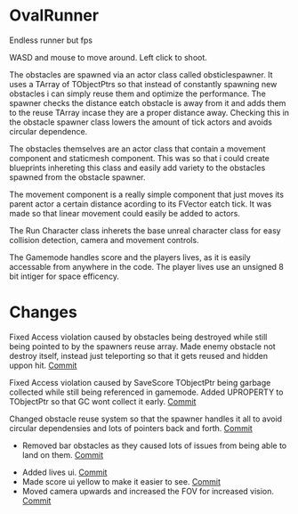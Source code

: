 # OvalRunner
Endless runner but fps

WASD and mouse to move around. Left click to shoot.

The obstacles are spawned via an actor class called obsticlespawner. It uses a TArray of TObjectPtrs so that instead of constantly spawning new obstacles i can simply reuse them and optimize the performance.
The spawner checks the distance eatch obstacle is away from it and adds them to the reuse TArray incase they are a proper distance away. Checking this in the obstacle spawner class lowers the amount of tick actors and avoids circular dependence.

The obstacles themselves are an actor class that contain a movement component and staticmesh component. This was so that i could create blueprints inhereting this class and easily add variety to the obstacles spawned from the obstacle spawner.

The movement component is a really simple component that just moves its parent actor a certain distance acording to its FVector eatch tick. It was made so that linear movement could easily be added to actors.

The Run Character class inherets the base unreal character class for easy collision detection, camera and movement controls.

The Gamemode handles score and the players lives, as it is easily accessable from anywhere in the code. The player lives use an unsigned 8 bit intiger for space efficency.

# Changes

Fixed Access violation caused by obstacles being destroyed while still being pointed to by the spawners reuse array. Made enemy obstacle not destroy itself, instead just teleporting so that it gets reused and hidden uppon hit. [Commit](https://github.com/RuzzyTheFuzzy/OvalRunner/commit/86fbd53d7f865841ca9cc35cf3d5f652b52b6e1f)

Fixed Access violation caused by SaveScore TObjectPtr being garbage collected while still being referenced in gamemode. Added UPROPERTY to TObjectPtr so that GC wont collect it early. [Commit](https://github.com/RuzzyTheFuzzy/OvalRunner/commit/86fbd53d7f865841ca9cc35cf3d5f652b52b6e1f#diff-30dc5f09f36b33acb391fbcb166218318c4f695194eda140f946ddf9af22ac5c)

Changed obstacle reuse system so that the spawner handles it all to avoid circular dependensies and lots of pointers back and forth. [Commit](https://github.com/RuzzyTheFuzzy/OvalRunner/commit/86fbd53d7f865841ca9cc35cf3d5f652b52b6e1f)

- Removed bar obstacles as they caused lots of issues from being able to land on them. [Commit](https://github.com/RuzzyTheFuzzy/OvalRunner/commit/574804faa8e107215d1a034638babf537924cfaf)

+ Added lives ui. [Commit](https://github.com/RuzzyTheFuzzy/OvalRunner/commit/e416018111b76e2fd64cc895a93f1d49826b2001)
+ Made score ui yellow to make it easier to see. [Commit](https://github.com/RuzzyTheFuzzy/OvalRunner/commit/e416018111b76e2fd64cc895a93f1d49826b2001)
+ Moved camera upwards and increased the FOV for increased vision. [Commit](https://github.com/RuzzyTheFuzzy/OvalRunner/commit/c1ac4f9ef2e10c97171748324d28a0371ff70b16)
